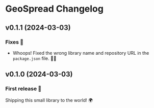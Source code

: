 <!-- markdownlint-disable MD024 -->

# GeoSpread Changelog

## v0.1.1 (2024-03-03)

### Fixes 🐞

- Whoops! Fixed the wrong library name and repository URL in the `package.json` file. 🤦‍♂️

## v0.1.0 (2024-03-03)

### First release 🚀

Shipping this small library to the world! 🌍
